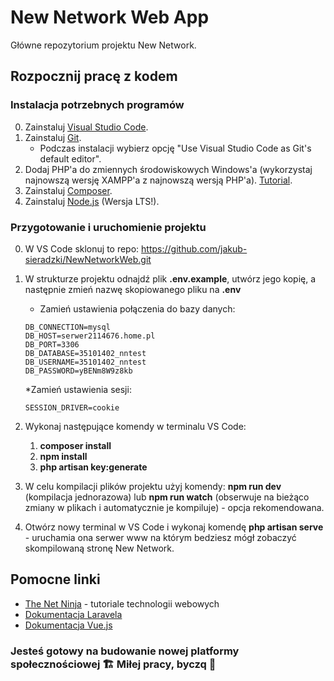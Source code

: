 # New Network Web App
Główne repozytorium projektu New Network.

## Rozpocznij pracę z kodem

### Instalacja potrzebnych programów
0. Zainstaluj [Visual Studio Code](https://code.visualstudio.com/).
1. Zainstaluj [Git](https://git-scm.com/downloads).
    * Podczas instalacji wybierz opcję "Use Visual Studio Code as Git's default editor".
2. Dodaj PHP'a do zmiennych środowiskowych Windows'a (wykorzystaj najnowszą wersję XAMPP'a z najnowszą wersją PHP'a). [Tutorial](https://ichi.pro/pl/dodaj-xampp-php-do-zmiennych-srodowiskowych-w-systemie-windows-10-192554782273742).
3. Zainstaluj [Composer](https://getcomposer.org/download/).
4. Zainstaluj [Node.js](https://nodejs.org/en/) (Wersja LTS!).

### Przygotowanie i uruchomienie projektu
0. W VS Code sklonuj to repo: https://github.com/jakub-sieradzki/NewNetworkWeb.git
1. W strukturze projektu odnajdź plik **.env.example**, utwórz jego kopię, a następnie zmień nazwę skopiowanego pliku na **.env**
    * Zamień ustawienia połączenia do bazy danych:
    ```
    DB_CONNECTION=mysql
    DB_HOST=serwer2114676.home.pl
    DB_PORT=3306
    DB_DATABASE=35101402_nntest
    DB_USERNAME=35101402_nntest
    DB_PASSWORD=yBENm8W9z8kb
    ```
    *Zamień ustawienia sesji:
    ```
    SESSION_DRIVER=cookie
    ```
    
3. Wykonaj następujące komendy w terminalu VS Code:
    1. **composer install**
    2. **npm install**
    3. **php artisan key:generate**
4. W celu kompilacji plików projektu użyj komendy: **npm run dev** (kompilacja jednorazowa) lub **npm run watch** (obserwuje na bieżąco zmiany w plikach i automatycznie je kompiluje) - opcja rekomendowana.
5. Otwórz nowy terminal w VS Code i wykonaj komendę **php artisan serve** - uruchamia ona serwer www na którym bedziesz mógł zobaczyć skompilowaną stronę New Network.

## Pomocne linki
- [The Net Ninja](https://www.youtube.com/c/TheNetNinja) - tutoriale technologii webowych
- [Dokumentacja Laravela](https://laravel.com/docs/8.x)
- [Dokumentacja Vue.js](https://v3.vuejs.org/)

### Jesteś gotowy na budowanie nowej platformy społecznościowej 🏗️ Miłej pracy, byczq 💪
